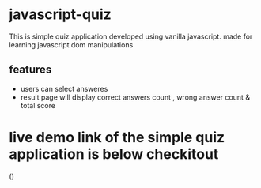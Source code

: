 # javascript-quiz
This is simple quiz application developed using vanilla javascript.
made for learning javascript dom manipulations

## features ##
* users can select answeres
* result page will display correct answers count , wrong answer count & total score

# live demo link of the simple quiz application is below checkitout #
()
